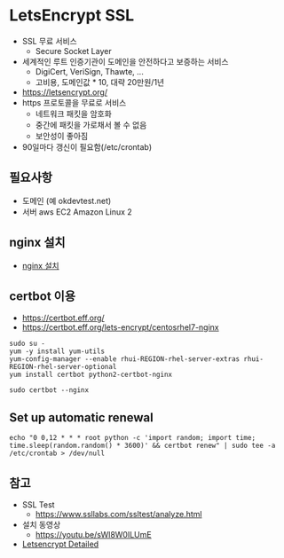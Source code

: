 # LetsEncrypt SSL
* SSL 무료 서비스
  * Secure Socket Layer
* 세계적인 루트 인증기관이 도메인을 안전하다고 보증하는 서비스
  * DigiCert, VeriSign, Thawte, ...
  * 고비용, 도메인값 * 10, 대략 20만원/1년
* https://letsencrypt.org/
* https 프로토콜을 무료로 서비스
  * 네트워크 패킷을 암호화
  * 중간에 패킷을 가로채서 볼 수 없음
  * 보안성이 좋아짐
* 90일마다 갱신이 필요함(/etc/crontab)

## 필요사항
* 도메인 (예 okdevtest.net)
* 서버 aws EC2 Amazon Linux 2

## nginx 설치
* [nginx 설치](/mib/nginx)

## certbot 이용
* https://certbot.eff.org/
* https://certbot.eff.org/lets-encrypt/centosrhel7-nginx

```
sudo su -
yum -y install yum-utils
yum-config-manager --enable rhui-REGION-rhel-server-extras rhui-REGION-rhel-server-optional
yum install certbot python2-certbot-nginx

sudo certbot --nginx
```

## Set up automatic renewal
```
echo "0 0,12 * * * root python -c 'import random; import time; time.sleep(random.random() * 3600)' && certbot renew" | sudo tee -a /etc/crontab > /dev/null
```

## 참고
* SSL Test
  * https://www.ssllabs.com/ssltest/analyze.html
* 설치 동영상
  * https://youtu.be/sWl8W0ILUmE
* [Letsencrypt Detailed](/mib/letsencrypt/letsencrypt-detailed)
